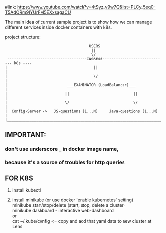 #link: https://www.youtube.com/watch?v=4tSyz_v9w7Q&list=PLCy_5eq0-T5AdORm9IYUrFM5EXxsagaCU

The main idea of current sample project 
is to show how we can manage different services inside docker containers with k8s.

project structure:

                                          USERS
                                           ||
                                           \/
     ------------------------------------INGRESS----------------------------- k8s ----
    |                                       ||                                       |       
    |                                       \/                                       |
    |                           ___EXAMINATOR (LoadBalancer)___                      |
    |                          ||                             ||                     |
    |                          \/                             \/                     |
    |  Config-Server ->   JS-questions (1...N)     Java-questions (1...N)            |
    |_________________________________________________________________________________

## IMPORTANT: ##
### don't use underscore _ in docker image name, 
### because it's a source of troubles for http queries  ###

## FOR K8S ##
1) install kubectl

2) install minikube (or use docker 'enable kubernetes' setting) \
   minikube start/stop/delete (start, stop, delete a cluster) \
   minikube dashboard - interactive web-dashboard \
   or \
   cat ~/.kube/config <= copy and add that yaml data to new cluster at Lens
   
